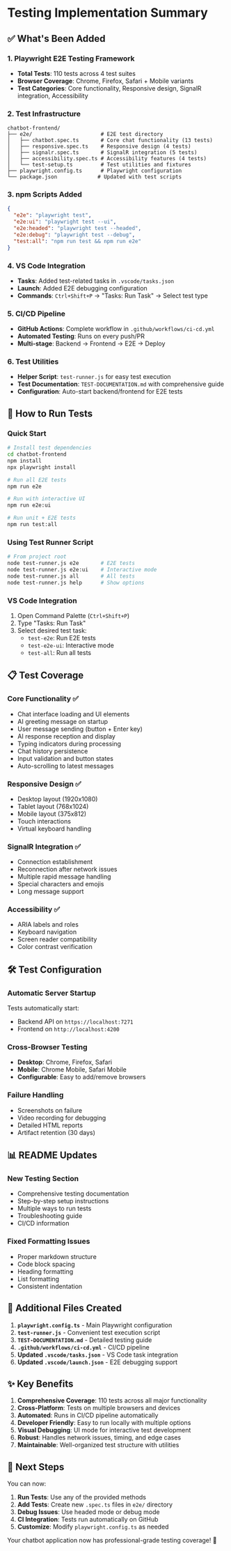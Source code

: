 # Testing Implementation Summary

## ✅ What's Been Added

### 1. Playwright E2E Testing Framework
- **Total Tests**: 110 tests across 4 test suites
- **Browser Coverage**: Chrome, Firefox, Safari + Mobile variants
- **Test Categories**: Core functionality, Responsive design, SignalR integration, Accessibility

### 2. Test Infrastructure
```
chatbot-frontend/
├── e2e/                      # E2E test directory
│   ├── chatbot.spec.ts       # Core chat functionality (13 tests)
│   ├── responsive.spec.ts    # Responsive design (4 tests)
│   ├── signalr.spec.ts       # SignalR integration (5 tests)
│   ├── accessibility.spec.ts # Accessibility features (4 tests)
│   └── test-setup.ts         # Test utilities and fixtures
├── playwright.config.ts      # Playwright configuration
└── package.json             # Updated with test scripts
```

### 3. npm Scripts Added
```json
{
  "e2e": "playwright test",
  "e2e:ui": "playwright test --ui",
  "e2e:headed": "playwright test --headed", 
  "e2e:debug": "playwright test --debug",
  "test:all": "npm run test && npm run e2e"
}
```

### 4. VS Code Integration
- **Tasks**: Added test-related tasks in `.vscode/tasks.json`
- **Launch**: Added E2E debugging configuration
- **Commands**: `Ctrl+Shift+P` → "Tasks: Run Task" → Select test type

### 5. CI/CD Pipeline
- **GitHub Actions**: Complete workflow in `.github/workflows/ci-cd.yml`
- **Automated Testing**: Runs on every push/PR
- **Multi-stage**: Backend → Frontend → E2E → Deploy

### 6. Test Utilities
- **Helper Script**: `test-runner.js` for easy test execution
- **Test Documentation**: `TEST-DOCUMENTATION.md` with comprehensive guide
- **Configuration**: Auto-start backend/frontend for E2E tests

## 🚀 How to Run Tests

### Quick Start
```bash
# Install test dependencies
cd chatbot-frontend
npm install
npx playwright install

# Run all E2E tests
npm run e2e

# Run with interactive UI
npm run e2e:ui

# Run unit + E2E tests
npm run test:all
```

### Using Test Runner Script
```bash
# From project root
node test-runner.js e2e       # E2E tests
node test-runner.js e2e:ui    # Interactive mode
node test-runner.js all       # All tests
node test-runner.js help      # Show options
```

### VS Code Integration
1. Open Command Palette (`Ctrl+Shift+P`)
2. Type "Tasks: Run Task"
3. Select desired test task:
   - `test-e2e`: Run E2E tests
   - `test-e2e-ui`: Interactive mode
   - `test-all`: Run all tests

## 📋 Test Coverage

### Core Functionality ✅
- Chat interface loading and UI elements
- AI greeting message on startup
- User message sending (button + Enter key)
- AI response reception and display
- Typing indicators during processing
- Chat history persistence
- Input validation and button states
- Auto-scrolling to latest messages

### Responsive Design ✅
- Desktop layout (1920x1080)
- Tablet layout (768x1024) 
- Mobile layout (375x812)
- Touch interactions
- Virtual keyboard handling

### SignalR Integration ✅
- Connection establishment
- Reconnection after network issues
- Multiple rapid message handling
- Special characters and emojis
- Long message support

### Accessibility ✅
- ARIA labels and roles
- Keyboard navigation
- Screen reader compatibility
- Color contrast verification

## 🛠️ Test Configuration

### Automatic Server Startup
Tests automatically start:
- Backend API on `https://localhost:7271`
- Frontend on `http://localhost:4200`

### Cross-Browser Testing
- **Desktop**: Chrome, Firefox, Safari
- **Mobile**: Chrome Mobile, Safari Mobile
- **Configurable**: Easy to add/remove browsers

### Failure Handling
- Screenshots on failure
- Video recording for debugging
- Detailed HTML reports
- Artifact retention (30 days)

## 📊 README Updates

### New Testing Section
- Comprehensive testing documentation
- Step-by-step setup instructions  
- Multiple ways to run tests
- Troubleshooting guide
- CI/CD information

### Fixed Formatting Issues
- Proper markdown structure
- Code block spacing
- Heading formatting
- List formatting
- Consistent indentation

## 🔧 Additional Files Created

1. **`playwright.config.ts`** - Main Playwright configuration
2. **`test-runner.js`** - Convenient test execution script
3. **`TEST-DOCUMENTATION.md`** - Detailed testing guide
4. **`.github/workflows/ci-cd.yml`** - CI/CD pipeline
5. **Updated `.vscode/tasks.json`** - VS Code task integration
6. **Updated `.vscode/launch.json`** - E2E debugging support

## ✨ Key Benefits

1. **Comprehensive Coverage**: 110 tests across all major functionality
2. **Cross-Platform**: Tests on multiple browsers and devices
3. **Automated**: Runs in CI/CD pipeline automatically
4. **Developer Friendly**: Easy to run locally with multiple options
5. **Visual Debugging**: UI mode for interactive test development
6. **Robust**: Handles network issues, timing, and edge cases
7. **Maintainable**: Well-organized test structure with utilities

## 🎯 Next Steps

You can now:
1. **Run Tests**: Use any of the provided methods
2. **Add Tests**: Create new `.spec.ts` files in `e2e/` directory
3. **Debug Issues**: Use headed mode or debug mode
4. **CI Integration**: Tests run automatically on GitHub
5. **Customize**: Modify `playwright.config.ts` as needed

Your chatbot application now has professional-grade testing coverage! 🚀
